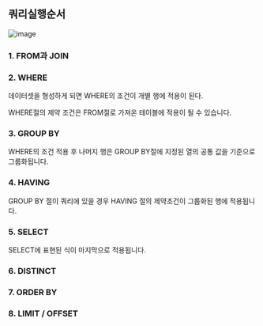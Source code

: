 ## 쿼리실행순서

![image](https://user-images.githubusercontent.com/57666307/170171552-cc4ded0e-fac8-4ad0-9fdc-6e53d32e7aea.png)

### 1. FROM과 JOIN

### 2. WHERE
 
데이터셋을 형성하게 되면 WHERE의 조건이 개별 행에 적용이 된다. 

WHERE절의 제약 조건은 FROM절로 가져온 테이블에 적용이 될 수 있습니다.


### 3. GROUP BY

WHERE의 조건 적용 후 나머지 행은 GROUP BY절에 지정된 열의 공통 값을 기준으로 그룹화됩니다.


### 4. HAVING

GROUP BY 절이 쿼리에 있을 경우 HAVING 절의 제약조건이 그룹화된 행에 적용됩니다.


### 5. SELECT

SELECT에 표현된 식이 마지막으로 적용됩니다.

### 6. DISTINCT

### 7. ORDER BY

### 8. LIMIT / OFFSET
